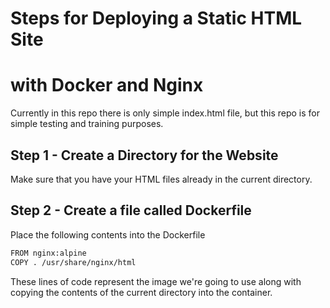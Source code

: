 # Steps for Deploying a Static HTML Site 
# with Docker and Nginx
Currently in this repo there is only simple index.html file, but this repo is for simple testing and training purposes.

## Step 1 - Create a Directory for the Website
Make sure that you have your HTML files already in the current directory.

## Step 2 - Create a file called Dockerfile
Place the following contents into the Dockerfile

```bash
FROM nginx:alpine
COPY . /usr/share/nginx/html
```

These lines of code represent the image we're going to use along with copying the contents of the current directory into the container.
